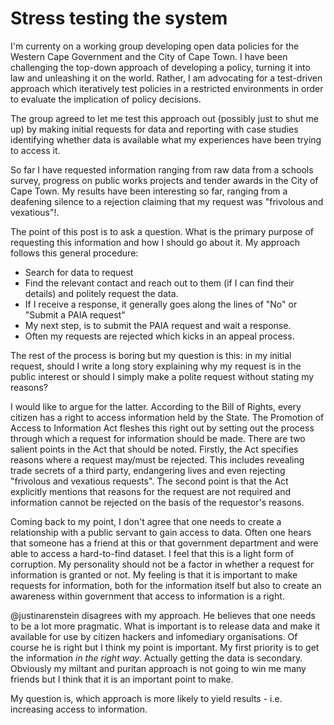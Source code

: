 Stress testing the system
=========================

I'm currenty on a working group developing open data policies for the Western Cape Government and the City of Cape Town. I have been challenging the top-down approach of developing a policy, turning it into law and unleashing it on the world. Rather, I am advocating for a test-driven approach which iteratively test policies in a restricted environments in order to evaluate the implication of policy decisions.

The group agreed to let me test this approach out (possibly just to shut me up) by making initial requests for data and reporting with case studies identifying whether data is available what my experiences have been trying to access it.

So far I have requested information ranging from raw data from a schools survey, progress on public works projects and tender awards in the City of Cape Town. My results have been interesting so far, ranging from a deafening silence to a rejection claiming that my request was "frivolous and vexatious"!. 

The point of this post is to ask a question. What is the primary purpose of requesting this information and how I should go about it. My approach follows this general procedure:

* Search for data to request
* Find the relevant contact and reach out to them (if I can find their details) and politely request the data.
* If I receive a response, it generally goes along the lines of "No" or "Submit a PAIA request" 
* My next step, is to submit the PAIA request and wait a response.
* Often my requests are rejected which kicks in an appeal process.

The rest of the process is boring but my question is this: in my initial request, should I write a long story explaining why my request is in the public interest or should I simply make a polite request without stating my reasons? 

I would like to argue for the latter. According to the Bill of Rights, every citizen has a right to access information held by the State. The Promotion of Access to Information Act fleshes this right out by setting out the process through which a request for information should be made. There are two salient points in the Act that should be noted. Firstly, the Act specifies reasons where a request may/must be rejected. This includes revealing trade secrets of a third party, endangering lives and even rejecting "frivolous and vexatious requests". The second point is that the Act explicitly mentions that reasons for the request are not required and information cannot be rejected on the basis of the requestor's reasons.

Coming back to my point, I don't agree that one needs to create a relationship with a public servant to gain access to data. Often one hears that someone has a friend at this or that government department and were able to access a hard-to-find dataset. I feel that this is a light form of corruption. My personality should not be a factor in whether a request for information is granted or not. My feeling is that it is important to make requests for information, both for the information itself but also to create an awareness within government that access to information is a right.

@justinarenstein disagrees with my approach. He believes that one needs to be a lot more pragmatic. What is important is to release data and make it available for use by citizen hackers and infomediary organisations. Of course he is right but I think my point is important. My first priority is to get the information _in the right way_. Actually getting the data is secondary. Obviously my miltant and puritan approach is not going to win me many friends but I think that it is an important point to make.

My question is, which approach is more likely to yield results - i.e. increasing access to information.
